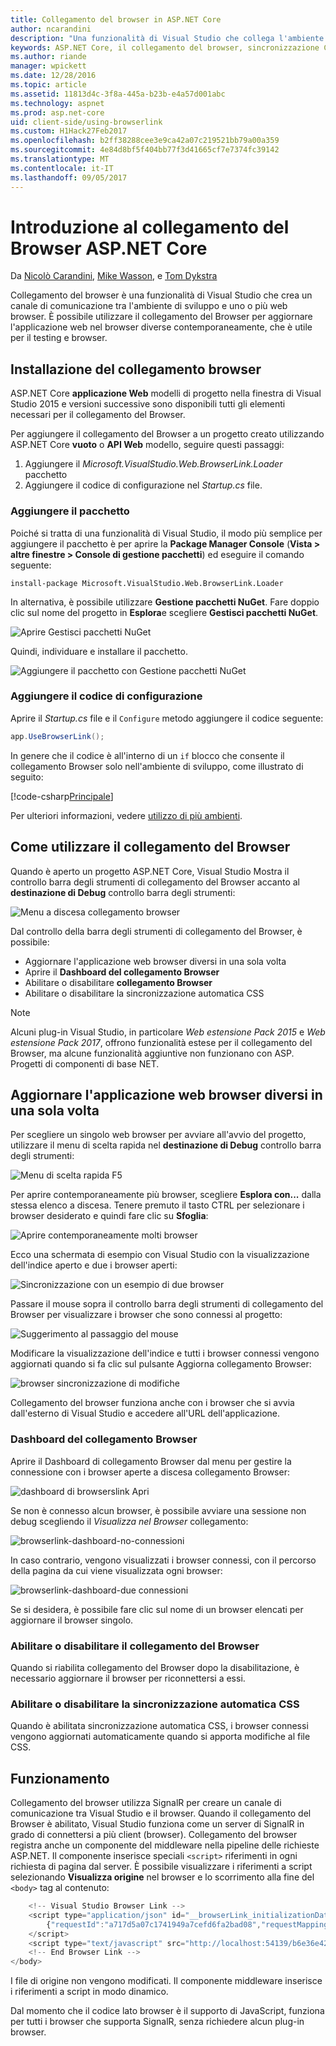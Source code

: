 ```yaml
---
title: Collegamento del browser in ASP.NET Core
author: ncarandini
description: "Una funzionalità di Visual Studio che collega l'ambiente di sviluppo con uno o più web browser"
keywords: ASP.NET Core, il collegamento del browser, sincronizzazione CSS
ms.author: riande
manager: wpickett
ms.date: 12/28/2016
ms.topic: article
ms.assetid: 11813d4c-3f8a-445a-b23b-e4a57d001abc
ms.technology: aspnet
ms.prod: asp.net-core
uid: client-side/using-browserlink
ms.custom: H1Hack27Feb2017
ms.openlocfilehash: b2ff38288cee3e9ca42a07c219521bb79a00a359
ms.sourcegitcommit: 4e84d8bf5f404bb77f3d41665cf7e7374fc39142
ms.translationtype: MT
ms.contentlocale: it-IT
ms.lasthandoff: 09/05/2017
---
```

# <a name="introduction-to-browser-link-in-aspnet-core"></a>Introduzione al collegamento del Browser ASP.NET Core 

Da [Nicolò Carandini](https://github.com/ncarandini), [Mike Wasson](https://github.com/MikeWasson), e [Tom Dykstra](https://github.com/tdykstra)

Collegamento del browser è una funzionalità di Visual Studio che crea un canale di comunicazione tra l'ambiente di sviluppo e uno o più web browser. È possibile utilizzare il collegamento del Browser per aggiornare l'applicazione web nel browser diverse contemporaneamente, che è utile per il testing e browser.

## <a name="browser-link-setup"></a>Installazione del collegamento browser

ASP.NET Core **applicazione Web** modelli di progetto nella finestra di Visual Studio 2015 e versioni successive sono disponibili tutti gli elementi necessari per il collegamento del Browser.

Per aggiungere il collegamento del Browser a un progetto creato utilizzando ASP.NET Core **vuoto** o **API Web** modello, seguire questi passaggi:

1. Aggiungere il *Microsoft.VisualStudio.Web.BrowserLink.Loader* pacchetto 
2. Aggiungere il codice di configurazione nel *Startup.cs* file.

### <a name="add-the-package"></a>Aggiungere il pacchetto

Poiché si tratta di una funzionalità di Visual Studio, il modo più semplice per aggiungere il pacchetto è per aprire la **Package Manager Console** (**Vista > altre finestre > Console di gestione pacchetti**) ed eseguire il comando seguente:

```console
install-package Microsoft.VisualStudio.Web.BrowserLink.Loader
```

In alternativa, è possibile utilizzare **Gestione pacchetti NuGet**.  Fare doppio clic sul nome del progetto in **Esplora**e scegliere **Gestisci pacchetti NuGet**. 

![Aprire Gestisci pacchetti NuGet](using-browserlink/_static/open-nuget-package-manager.png)

Quindi, individuare e installare il pacchetto.

![Aggiungere il pacchetto con Gestione pacchetti NuGet](using-browserlink/_static/add-package-with-nuget-package-manager.png)

### <a name="add-configuration-code"></a>Aggiungere il codice di configurazione

Aprire il *Startup.cs* file e il `Configure` metodo aggiungere il codice seguente:

```csharp
app.UseBrowserLink();
```

In genere che il codice è all'interno di un `if` blocco che consente il collegamento Browser solo nell'ambiente di sviluppo, come illustrato di seguito:

[!code-csharp[Principale](./using-browserlink/sample/BrowserLinkSample/src/BrowserLinkSample/Startup.cs?highlight=1,4&range=40-44)]

Per ulteriori informazioni, vedere [utilizzo di più ambienti](../fundamentals/environments.md).

## <a name="how-to-use-browser-link"></a>Come utilizzare il collegamento del Browser

Quando è aperto un progetto ASP.NET Core, Visual Studio Mostra il controllo barra degli strumenti di collegamento del Browser accanto al **destinazione di Debug** controllo barra degli strumenti:

![Menu a discesa collegamento browser](using-browserlink/_static/browserLink-dropdown-menu.png)

Dal controllo della barra degli strumenti di collegamento del Browser, è possibile:

- Aggiornare l'applicazione web browser diversi in una sola volta
- Aprire il **Dashboard del collegamento Browser**
- Abilitare o disabilitare **collegamento Browser**
- Abilitare o disabilitare la sincronizzazione automatica CSS

> [!NOTE]
> Alcuni plug-in Visual Studio, in particolare *Web estensione Pack 2015* e *Web estensione Pack 2017*, offrono funzionalità estese per il collegamento del Browser, ma alcune funzionalità aggiuntive non funzionano con ASP. Progetti di componenti di base NET.

## <a name="refresh-the-web-application-in-several-browsers-at-once"></a>Aggiornare l'applicazione web browser diversi in una sola volta

Per scegliere un singolo web browser per avviare all'avvio del progetto, utilizzare il menu di scelta rapida nel **destinazione di Debug** controllo barra degli strumenti:

![Menu di scelta rapida F5](using-browserlink/_static/debug-target-dropdown-menu.png)

Per aprire contemporaneamente più browser, scegliere **Esplora con...**  dalla stessa elenco a discesa.  Tenere premuto il tasto CTRL per selezionare i browser desiderato e quindi fare clic su **Sfoglia**:

![Aprire contemporaneamente molti browser](using-browserlink/_static/open-many-browsers-at-once.png)

Ecco una schermata di esempio con Visual Studio con la visualizzazione dell'indice aperto e due i browser aperti:

![Sincronizzazione con un esempio di due browser](using-browserlink/_static/sync-with-two-browsers-example.png)

Passare il mouse sopra il controllo barra degli strumenti di collegamento del Browser per visualizzare i browser che sono connessi al progetto:

![Suggerimento al passaggio del mouse](using-browserlink/_static/hoover-tip.png)

Modificare la visualizzazione dell'indice e tutti i browser connessi vengono aggiornati quando si fa clic sul pulsante Aggiorna collegamento Browser:

![browser sincronizzazione di modifiche](using-browserlink/_static/browsers-sync-to-changes.png)

Collegamento del browser funziona anche con i browser che si avvia dall'esterno di Visual Studio e accedere all'URL dell'applicazione.

### <a name="the-browser-link-dashboard"></a>Dashboard del collegamento Browser

Aprire il Dashboard di collegamento Browser dal menu per gestire la connessione con i browser aperte a discesa collegamento Browser:

![dashboard di browserslink Apri](using-browserlink/_static/open-browserlink-dashboard.png)

Se non è connesso alcun browser, è possibile avviare una sessione non debug scegliendo il _Visualizza nel Browser_ collegamento:

![browserlink-dashboard-no-connessioni](using-browserlink/_static/browserlink-dashboard-no-connections.png)

In caso contrario, vengono visualizzati i browser connessi, con il percorso della pagina da cui viene visualizzata ogni browser:

![browserlink-dashboard-due connessioni](using-browserlink/_static/browserlink-dashboard-two-connections.png)

Se si desidera, è possibile fare clic sul nome di un browser elencati per aggiornare il browser singolo.

### <a name="enable-or-disable-browser-link"></a>Abilitare o disabilitare il collegamento del Browser

Quando si riabilita collegamento del Browser dopo la disabilitazione, è necessario aggiornare il browser per riconnettersi a essi.

### <a name="enable-or-disable-css-auto-sync"></a>Abilitare o disabilitare la sincronizzazione automatica CSS

Quando è abilitata sincronizzazione automatica CSS, i browser connessi vengono aggiornati automaticamente quando si apporta modifiche al file CSS.

## <a name="how-does-it-work"></a>Funzionamento

Collegamento del browser utilizza SignalR per creare un canale di comunicazione tra Visual Studio e il browser. Quando il collegamento del Browser è abilitato, Visual Studio funziona come un server di SignalR in grado di connettersi a più client (browser). Collegamento del browser registra anche un componente del middleware nella pipeline delle richieste ASP.NET. Il componente inserisce speciali `<script>` riferimenti in ogni richiesta di pagina dal server. È possibile visualizzare i riferimenti a script selezionando **Visualizza origine** nel browser e lo scorrimento alla fine del `<body>` tag al contenuto:

```javascript
    <!-- Visual Studio Browser Link -->
    <script type="application/json" id="__browserLink_initializationData">
        {"requestId":"a717d5a07c1741949a7cefd6fa2bad08","requestMappingFromServer":false}
    </script>
    <script type="text/javascript" src="http://localhost:54139/b6e36e429d034f578ebccd6a79bf19bf/browserLink" async="async"></script>
    <!-- End Browser Link -->
</body>
```

I file di origine non vengono modificati. Il componente middleware inserisce i riferimenti a script in modo dinamico. 

Dal momento che il codice lato browser è il supporto di JavaScript, funziona per tutti i browser che supporta SignalR, senza richiedere alcun plug-in browser.

